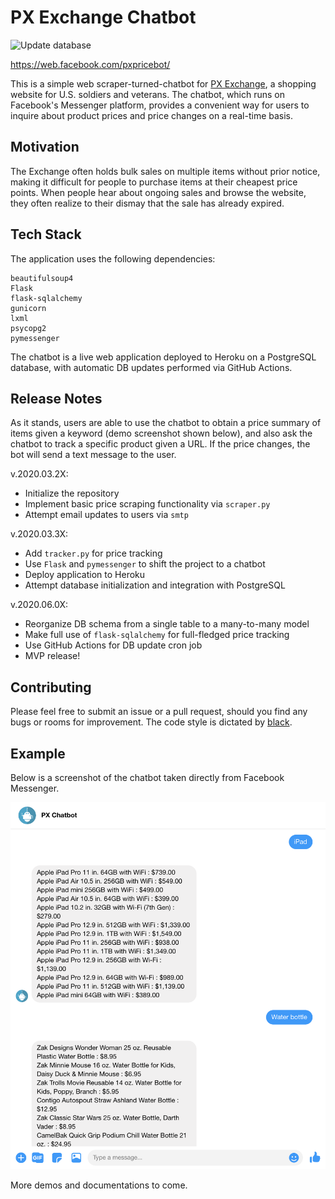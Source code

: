 # PX Exchange Chatbot

![Update database](https://github.com/jaketae/scrape-exchange/workflows/Update%20database/badge.svg)

https://web.facebook.com/pxpricebot/

This is a simple web scraper-turned-chatbot for [PX Exchange](http://www.shopmyexchange.com), a shopping website for U.S. soldiers and veterans. The chatbot, which runs on Facebook's Messenger platform, provides a convenient way for users to inquire about product prices and price changes on a real-time basis.

## Motivation

The Exchange often holds bulk sales on multiple items without prior notice, making it difficult for people to purchase items at their cheapest price points. When people hear about ongoing sales and browse the website, they often realize to their dismay that the sale has already expired. 

## Tech Stack

The application uses the following dependencies:

```
beautifulsoup4
Flask
flask-sqlalchemy
gunicorn
lxml
psycopg2
pymessenger
```

The chatbot is a live web application deployed to Heroku on a PostgreSQL database, with automatic DB updates performed via GitHub Actions.

## Release Notes

As it stands, users are able to use the chatbot to obtain a price summary of items given a keyword (demo screenshot shown below), and also ask the chatbot to track a specific product given a URL. If the price changes, the bot will send a text message to the user.


v.2020.03.2X:
* Initialize the repository
* Implement basic price scraping functionality via `scraper.py`
* Attempt email updates to users via `smtp`

v.2020.03.3X:
* Add `tracker.py` for price tracking
* Use `Flask` and `pymessenger` to shift the project to a chatbot
* Deploy application to Heroku 
* Attempt database initialization and integration with PostgreSQL

v.2020.06.0X:
* Reorganize DB schema from a single table to a many-to-many model
* Make full use of `flask-sqlalchemy` for full-fledged price tracking
* Use GitHub Actions for DB update cron job
* MVP release!


## Contributing

Please feel free to submit an issue or a pull request, should you find any bugs or rooms for improvement. The code style is dictated by [black](https://pypi.org/project/black/#installation-and-usage). 


## Example

Below is a screenshot of the chatbot taken directly from Facebook Messenger. 

![ScreenShot](/images/screenshot.png)

More demos and documentations to come.
